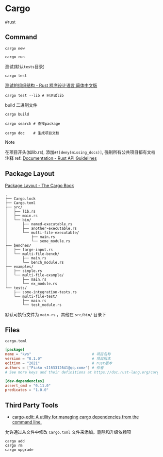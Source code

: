 # Cargo
#rust

## Command

```shell
cargo new
```

```shell
cargo run
```


测试(默认`tests`目录)

```shell
cargo test
```

[测试的组织结构 - Rust 程序设计语言 简体中文版](https://rust.bootcss.com/ch11-03-test-organization.html)

```shell
cargo test --lib # 只测试lib
```


build 二进制文件

```shell
cargo build
```


```shell
cargo search # 查找package
```

```shell
cargo doc    # 生成项目文档
```

>[!note]
>
>在项目开头(如lib.rs), 添加`#![deny(missing_docs)]`, 强制所有公共项目都有文档注释
>ref: [Documentation - Rust API Guidelines](https://rust-lang.github.io/api-guidelines/documentation.html)
## Package Layout

[Package Layout - The Cargo Book](https://doc.rust-lang.org/cargo/guide/project-layout.html)

```
.
├── Cargo.lock
├── Cargo.toml
├── src/
│   ├── lib.rs
│   ├── main.rs
│   └── bin/
│       ├── named-executable.rs
│       ├── another-executable.rs
│       └── multi-file-executable/
│           ├── main.rs
│           └── some_module.rs
├── benches/
│   ├── large-input.rs
│   └── multi-file-bench/
│       ├── main.rs
│       └── bench_module.rs
├── examples/
│   ├── simple.rs
│   └── multi-file-example/
│       ├── main.rs
│       └── ex_module.rs
└── tests/
    ├── some-integration-tests.rs
    └── multi-file-test/
        ├── main.rs
        └── test_module.rs

```

默认可执行文件为 `main.rs` ，其他在 `src/bin/` 目录下

## Files

`cargo.toml`

```toml
[package]
name = "kvs"                            # 项目名称
version = "0.1.0"                       # 项目版本
edition = "2021"                        # rust版本
authors = ["Piako <1163312641@qq.com>"] # 作者
# See more keys and their definitions at https://doc.rust-lang.org/cargo/reference/manifest.html

[dev-dependencies]
assert_cmd = "0.11.0"
predicates = "1.0.0"

```


 
## Third Party Tools

- [cargo-edit: A utility for managing cargo dependencies from the command line.](https://github.com/killercup/cargo-edit)

允许通过从文件中修改 `Cargo.toml` 文件来添加。删除和升级依赖项

```shell
cargo add
cargo rm
cargo upgrade
```